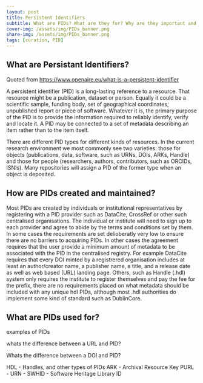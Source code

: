 ```yaml
---
layout: post
title: Persistent Identifiers
subtitle: What are PIDs? What are they for? Why are they important and who provides them?
cover-img: /assets/img/PIDs_banner.png
share-img: /assets/img/PIDs_banner.png
tags: [curation, PID]
---
```


## What are Persistant Identifiers?
Quoted from https://www.openaire.eu/what-is-a-persistent-identifier

A persistent identifier (PID) is a long-lasting reference to a resource. That resource might be a publication, dataset or person. Equally it could be a scientific sample, funding body, set of geographical coordinates, unpublished report or piece of software. Whatever it is, the primary purpose of the PID is to provide the information required to reliably identify, verify and locate it. A PID may be connected to a set of metadata describing an item rather than to the item itself.

There are different PID types for different kinds of resources. In the current research environment we most commonly see two varieties: those for objects (publications, data, software, such as URNs, DOIs, ARKs, Handle) and those for people (researchers, authors, contributors, such as ORCIDs, ISNIs). Many repositories will assign a PID of the former type when an object is deposited.
 


## How are PIDs created and maintained?
Most PIDs are created by individuals or institutional representatives by registering with a PID provider such as DataCite, CrossRef or other such centralised organisations. The individual or institute will need to sign up to each provider and agree to abide by the terms and conditions set by them. In some cases the requirements are set delioberatly very low to ensure there are no barriers to acquiring PIDs. In other cases the agreement requires that the user provide a minimum amount of metadata to be associated with the PID in the centralised registry. For example DataCite requires that every DOI minted by a registrered organisation includes at least an author/creator name, a publisher name, a title, and a release date as well as web based (URL) landing page. Others, such as Handle (.hdl) system only requires the institute to register themselves and pay the fee for the prefix, there are no requirements placed on what metadata should be included with any unique hdl PIDs, although most .hdl authorities do implement some kind of standard such as DublinCore.


## What are PIDs used for?

examples of PIDs

whats the difference between a URL and PID?

Whats the difference between a DOI and PID?

HDL - Handles, and other types of PIDs
ARK - Archival Resource Key
PURL - 
URN - 
SWHID - Software Heritage Library ID